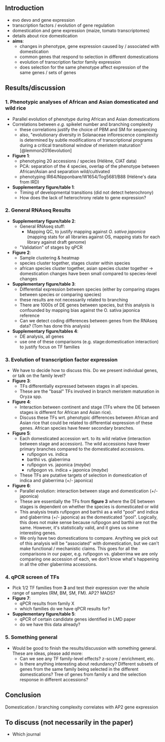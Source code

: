 
## Introduction

* evo devo and gene expression
* transcription factors / evolution of gene regulation
* domestication and gene expression (maize, tomato transcriptomes)
* details about rice domestication
* **aims**:
    - changes in phenotype, gene expression caused by / associated with domestication
    - common genes that respond to selection in different domestications
    - evolution of transcription factor family expression
    - does selection for the same phenotype affect expression of the same genes / sets of genes

## Results/discussion

### 1. Phenotypic analyses of African and Asian domesticated and wild rice

* Parallel evolution of phenotype during African and Asian domestications
* Correlations between *e.g.* spikelet number and branching complexity
    - these correlations justify the choice of PBM and SM for sequencing
    - also, "evolutionary diversity in Solanaceae inflorescence complexity is determined by subtle modifications of transcriptional programs during a critical transitional window of meristem maturation" [@lemmon2016evolution]
* **Figure 1**:
    - phenotyping 20 accessions / species (Hélène, CIAT data)
    - PCA: separation of the 4 species, overlap of the phenotype between African/Asian and separation wild/cultivated
    - phenotyping IR64/Nipponbare/W1654/Tog5681/B88 (Hélène's data from IRD)
* **Supplementary figure/table 1**:
    - Timing of developmental transitions (did not detect heterochrony)
    - How does the lack of heterochrony relate to gene expression?

### 2. General RNAseq Results

* **Supplementary figure/table 2**:
    - General RNAseq stuff:
        + Mapping QC, to justify mapping against *O. sativa japonica* (mapping stats for all libraries against OS, mapping stats for each library against draft genome)
    - "Validation" of stages by qPCR
* **Figure 2**:
    - Sample clustering & heatmap
    - species cluster together, stages cluster within species
    - african species cluster together, asian species cluster together -> domestication changes have been small compared to species-level changes
* **Supplementary figure/table 3**:
    - Differential expression between species (either by comparing stages between species or comparing species)
    - these results are not necessarily related to branching
    - There are 1000s of DE genes between species, but this analysis is confounded by mapping bias against the O. sativa japonica reference
    - Can we detect coding differences between genes from the RNAseq data? (Tom has done this analysis)
* **Supplementary figure/tables 4**:
    - DE analysis, all genes
    - use one of these comparisons (e.g. stage:domestication interaction) to justify focus on TF families

### 3. Evolution of transcription factor expression

* We have to decide how to discuss this. Do we present individual genes, or talk on the family level?
* **Figure 3**:
    - TFs differentially expressed between stages in all species.
    - These are the "basal" TFs involved in branch meristem maturation in Oryza spp.
* **Figure 4**:
    - Interaction between continent and stage (TFs where the DE between stages is different for African and Asian rice).
    - Discuss these TFs wrt. phenotypic differences between African and Asian rice that could be related to differential expression of these genes. African species have fewer secondary branches.
* **Figure 5**:
    - Each domesticated accession wrt. to its wild relative (interaction between stage and accession). The wild accessions have fewer primary branches compared to the domesticated accessions.
        + rufipogon vs. indica
        + barthii vs. glaberrima
        + rufipogon vs. japonica (*maybe*)
        + rufipogon vs. indica + japonica (*maybe*)
    - These TFs are putative targets of selection in domestication of indica and glaberrima (+/- japonica)
* **Figure 6**:
    - Parallel evolution: interaction between stage and domestication (+/- japonica)
    - These are essentially the TFs from **figure 3** where the DE between stages is dependent on whether the species is domesticated or wild
    - This analysis treats rufipogon and barthii as a wild "pool" and indica and glaberrima (+/- japonica) as the domesticated "pool". Logically, this does not make sense because rufipogon and barthii are not the same. However, it's statistically valid, and it gives us some interesting genes.
    - We only have two domestications to compare. Anything we pick out of this analysis will be "associated" with domestication, but we can't make functional / mechanistic claims. This goes for all the comparisons in our paper, e.g. rufipogon vs. glaberrima we are only comparing one accession of each, we don't know what's happening in all the other glaberrima accessions.

### 4. qPCR screen of TFs

* Pick 1/2 TF families from **3** and test their expression over the whole range of samples (RM, BM, SM, FM). AP2? MADS?
* **Figure 7**:
    - qPCR results from family X
    - which families do we have qPCR results for?
* **Supplementary figure/table 5**:
    - qPCR of certain candidate genes identified in LMD paper
    - do we have this data already?

### 5. Something general

* Would be good to finish the results/discussion with something general. These are ideas, please add more:
    - Can we see any TF family-level effects? z-score / enrichment, etc.
    - Is there anything interesting about redundancy? Different subsets of genes from the same family being selected in the different domestications? Tree of genes from family x and the selection response in different accessions?

##  Conclusion

Domestication / branching complexity correlates with AP2 gene expression

## To discuss (not necessarily in the paper)

* Which journal

##

<div id="refs"></div>
